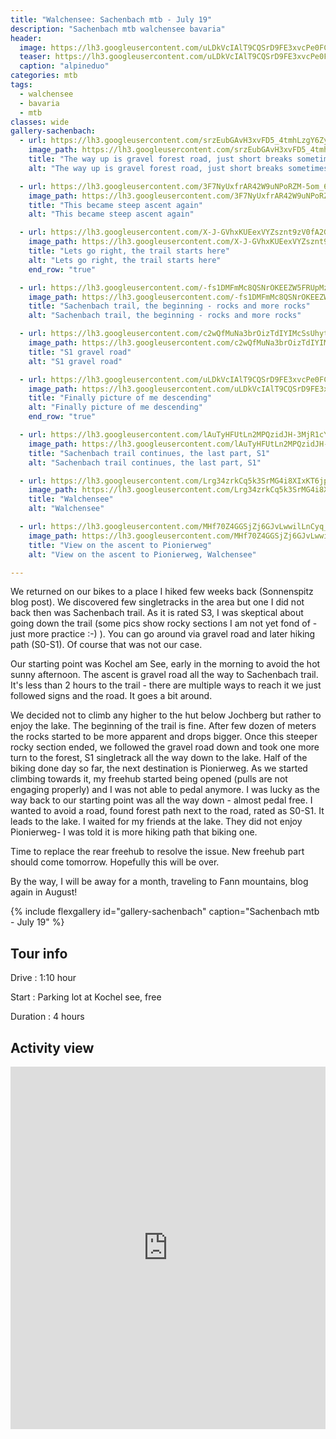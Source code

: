 ```yaml
---
title: "Walchensee: Sachenbach mtb - July 19"
description: "Sachenbach mtb walchensee bavaria"
header:
  image: https://lh3.googleusercontent.com/uLDkVcIAlT9CQSrD9FE3xvcPe0FCJoTBo8_P8wbx3d6Hpokvnb61KJXSnMdUemYQ11ae0JFusbMfeALNAviPLChP_O4OKuihond-sKO5uZYOXM0w1ms9T2xpLQ9VTt2K9JdI3CO0sHANGn7ka6FQd3Eajov_c_K4PJhgtr7JLBPBI70wulIr6QhCpG8U_f9eZLX3KJCkORNUdZLeEKqP5d82lcW6ztS9vcF7ezAsAC5eACARY3w8eFuUv4fpPqwE8epdKqHkCdPng8MlY4UGkeNvuzvsNmcATi4rahPWr0zXmfCXy9QjLbJnXxgzNwcIPM8SWd-zCAOIg7SuVxKwsPS-3Nu9t_BETHYaFFXmFo9527wh7pFaM8vbfY6VEw4TuhgSNO9XFbDS-OTZddSRFIqvx7o0v0qhyNgSImzwVtUQRKwnyefxap3WFdsT0kwG4gTbimY8usTrpeBtpBKZgkfa0bnCm90sFuRDgMczsbQszLmkvZlmv5jmmV49TcrsqBJMFO7YUrqVsYsDwjnYqk1328AVSyR9c1PhxNQ35eUpkn9CCoe47YmP5syKpSseVoSbnlcX8la4gW9hz4r3TW6ksX58MS4Zkd3jdaOvhE133YGimmA_q72iTehQKhRE63N8iP4pgAJ_TojniYYy5U8IsZ1gXS21DDpgJDJryc5eC9ghbEDhObR5jczOvJvrsEALJCwThL7mmhnEJQIDTyoSMw=w2054-h1542-no
  teaser: https://lh3.googleusercontent.com/uLDkVcIAlT9CQSrD9FE3xvcPe0FCJoTBo8_P8wbx3d6Hpokvnb61KJXSnMdUemYQ11ae0JFusbMfeALNAviPLChP_O4OKuihond-sKO5uZYOXM0w1ms9T2xpLQ9VTt2K9JdI3CO0sHANGn7ka6FQd3Eajov_c_K4PJhgtr7JLBPBI70wulIr6QhCpG8U_f9eZLX3KJCkORNUdZLeEKqP5d82lcW6ztS9vcF7ezAsAC5eACARY3w8eFuUv4fpPqwE8epdKqHkCdPng8MlY4UGkeNvuzvsNmcATi4rahPWr0zXmfCXy9QjLbJnXxgzNwcIPM8SWd-zCAOIg7SuVxKwsPS-3Nu9t_BETHYaFFXmFo9527wh7pFaM8vbfY6VEw4TuhgSNO9XFbDS-OTZddSRFIqvx7o0v0qhyNgSImzwVtUQRKwnyefxap3WFdsT0kwG4gTbimY8usTrpeBtpBKZgkfa0bnCm90sFuRDgMczsbQszLmkvZlmv5jmmV49TcrsqBJMFO7YUrqVsYsDwjnYqk1328AVSyR9c1PhxNQ35eUpkn9CCoe47YmP5syKpSseVoSbnlcX8la4gW9hz4r3TW6ksX58MS4Zkd3jdaOvhE133YGimmA_q72iTehQKhRE63N8iP4pgAJ_TojniYYy5U8IsZ1gXS21DDpgJDJryc5eC9ghbEDhObR5jczOvJvrsEALJCwThL7mmhnEJQIDTyoSMw=w800-h300-no
  caption: "alpineduo"
categories: mtb
tags:
  - walchensee
  - bavaria
  - mtb
classes: wide
gallery-sachenbach:
  - url: https://lh3.googleusercontent.com/srzEubGAvH3xvFD5_4tmhLzgY6ZyP7Tch6kfs8do15duBIVftYr7katzRSE5uCVJkDG3ae4hPMuYBm2_TenjQ_hFUV6ezMJ6gHIuhFNAYWqtNgdL_gsCgLjk2KfOR6HjRhRDyF7eRNYxOta8gdlFCo4h4sc_enQA-0IO9aS8M_qkHquTeWZCEXbTGUkIQ2D0TlCv6QanbPdgpR96YjVxi_VkAHk1qr2qsueOXkjNJPcJsBr9GbSzHdZDRvLpJ7IkA5hg1OH9NkyawDMhuG50ZOW_NoXmFUcVhcJl5k4uub40Fwqev_NZUhwhOO8tPm9hiqY21nUb2zdTKyl5r5i2pxCO0xxrT4M5K_JIrT8Zb2oBuqjMCfMP6L1FNt-DieuzbphK7_ENuT9hiLba-IrXxzoODi0-ozb40p6Nb5vOAAQDmepPcvhAAhoBFa2cASUlc2EZO_MUKD9upcaSKc3uzyYRpT3oIa3p7-pgxxRMzL9n9fbSvbk6lm4ncud3X42N6u4wRJIisjyA2HLT6EyZWz7nv7d3xEZzf97tPJKcmdqNLyRUEz5Vpj4TXvnw5iFotPmqQuwrCQHSGtFZBFiwwf0FPb8Pyu8hS1RX1HUZZklh9mNVerFedpS9hDurkFg4SpQyXkgWMDZqqMwCZoeyIAf7DX53j4Ja31qVCs1IIu6hCpZcjfviWjpadlg9fEE3FOe0nY4XDM5Q5phkcBq08pQlJA=w1156-h1540-no
    image_path: https://lh3.googleusercontent.com/srzEubGAvH3xvFD5_4tmhLzgY6ZyP7Tch6kfs8do15duBIVftYr7katzRSE5uCVJkDG3ae4hPMuYBm2_TenjQ_hFUV6ezMJ6gHIuhFNAYWqtNgdL_gsCgLjk2KfOR6HjRhRDyF7eRNYxOta8gdlFCo4h4sc_enQA-0IO9aS8M_qkHquTeWZCEXbTGUkIQ2D0TlCv6QanbPdgpR96YjVxi_VkAHk1qr2qsueOXkjNJPcJsBr9GbSzHdZDRvLpJ7IkA5hg1OH9NkyawDMhuG50ZOW_NoXmFUcVhcJl5k4uub40Fwqev_NZUhwhOO8tPm9hiqY21nUb2zdTKyl5r5i2pxCO0xxrT4M5K_JIrT8Zb2oBuqjMCfMP6L1FNt-DieuzbphK7_ENuT9hiLba-IrXxzoODi0-ozb40p6Nb5vOAAQDmepPcvhAAhoBFa2cASUlc2EZO_MUKD9upcaSKc3uzyYRpT3oIa3p7-pgxxRMzL9n9fbSvbk6lm4ncud3X42N6u4wRJIisjyA2HLT6EyZWz7nv7d3xEZzf97tPJKcmdqNLyRUEz5Vpj4TXvnw5iFotPmqQuwrCQHSGtFZBFiwwf0FPb8Pyu8hS1RX1HUZZklh9mNVerFedpS9hDurkFg4SpQyXkgWMDZqqMwCZoeyIAf7DX53j4Ja31qVCs1IIu6hCpZcjfviWjpadlg9fEE3FOe0nY4XDM5Q5phkcBq08pQlJA=w300-h400-no
    title: "The way up is gravel forest road, just short breaks sometimes"
    alt: "The way up is gravel forest road, just short breaks sometimes"

  - url: https://lh3.googleusercontent.com/3F7NyUxfrAR42W9uNPoRZM-5om_6pAfKVEZqkk9gRj9Rlz61z9o-6t0RTM1YMCXKhdwf9xNmIA1INkA6upPSHt4ZROzYWP52k--ptOAAdp2lAzvFZhjZs4T2DNdyU9vKXyaDPGUdNihjwuTuBOCN_miBu65Hi1R7YlOOw2o9LxAXkMMD8FDNhBDXBzhLo1aG6vVA-GDyx1CIRHji0xO0xs5daLb6Pa5JkQRYAduNbgNFlWI_A7ilK8mYtaoPGrUTZydwUPLv2aJI2dqR_DCKFMXFfG3CSwkwKr0_smW5FVUwC4rMB-_Aw-mWEOu3rXFqptSeJMbiHUq3QRWiQ0VIqNZRUNGmZ-XsIWV9XceWOrtJv57iu3v0XA6pzgegSVx7RTd5jQ7c0oO2cF3lfiloFmJiqhC_l6QBfbRvw6YdGwUCC1WZI0pcVbCJlqcmv5z5LNYJdx-QAXV0hW1443EERnErBVsUC4cpaIK3xf4JUM7AkEkzwmy-JNMeU48W8SQ3Uwu6MSDEMqhEDyBXhBCjcudNGcI9rG8DBJ5KW4KT2hym6GjDwiOYY4xRX04b2EUeiKoIIDL9Aj_sQ6tgxH-YjMB4ESF1EVddsUbfwnoUYoiTQ2IHxh0X1KeUsFoBGXBrwCVCD7ukTxTO2xQPrdy0p5T5gLj7rq7vdecevn2ZAM8n19Ks1o8kaTX8iPcy-auokxsn3yVwD35mzPtj0r-sbR6lTg=w1292-h1540-no
    image_path: https://lh3.googleusercontent.com/3F7NyUxfrAR42W9uNPoRZM-5om_6pAfKVEZqkk9gRj9Rlz61z9o-6t0RTM1YMCXKhdwf9xNmIA1INkA6upPSHt4ZROzYWP52k--ptOAAdp2lAzvFZhjZs4T2DNdyU9vKXyaDPGUdNihjwuTuBOCN_miBu65Hi1R7YlOOw2o9LxAXkMMD8FDNhBDXBzhLo1aG6vVA-GDyx1CIRHji0xO0xs5daLb6Pa5JkQRYAduNbgNFlWI_A7ilK8mYtaoPGrUTZydwUPLv2aJI2dqR_DCKFMXFfG3CSwkwKr0_smW5FVUwC4rMB-_Aw-mWEOu3rXFqptSeJMbiHUq3QRWiQ0VIqNZRUNGmZ-XsIWV9XceWOrtJv57iu3v0XA6pzgegSVx7RTd5jQ7c0oO2cF3lfiloFmJiqhC_l6QBfbRvw6YdGwUCC1WZI0pcVbCJlqcmv5z5LNYJdx-QAXV0hW1443EERnErBVsUC4cpaIK3xf4JUM7AkEkzwmy-JNMeU48W8SQ3Uwu6MSDEMqhEDyBXhBCjcudNGcI9rG8DBJ5KW4KT2hym6GjDwiOYY4xRX04b2EUeiKoIIDL9Aj_sQ6tgxH-YjMB4ESF1EVddsUbfwnoUYoiTQ2IHxh0X1KeUsFoBGXBrwCVCD7ukTxTO2xQPrdy0p5T5gLj7rq7vdecevn2ZAM8n19Ks1o8kaTX8iPcy-auokxsn3yVwD35mzPtj0r-sbR6lTg=w300-h400-no
    title: "This became steep ascent again"
    alt: "This became steep ascent again"

  - url: https://lh3.googleusercontent.com/X-J-GVhxKUEexVYZsznt9zV0fA2GEdRXHFh6smdz7DHZ4QNPXakN1_XPcKINyS1U6jksVxS5_IqecIWzWoiOvpgcADEgQatGzgxMROOFcbzSkmuzCMuVBmFI5EM14guT_P9sWdPdIWabaRxHGalPpe3FF_uhoJQyG0Zte57Tzr2k9rhr3pL24dhOYZBrdfvgOT6Pn4MshJW1P9kdsvJfDERPNFNjkx8lF5h-6AFIKhVV7DylFVB_H_P42ZdVh3wTioWLNiTZhrAC8ban940fHOM6ekDeKizUYNbxhZpRnekxhLJIR2-8bemQeg3ircwBWRirNKOk6U23NYoWdL7sngpv_txmYSRfBEWSqG6ciDoV8Kpw1VtZPK5N0hOksY1S8P2OqFfbUd-BQS0v6lkhRWAXlG4c2fRaM97NGdyAvYQ8ZUDOC8GYv7CVdj9iYXLkOTzZjXhjVP3DXv0b0Z6RnG7A0gl5OhY3RyiXPi4ABvK5wgoOAmi1cncJGFDuhVctVlLz1fqX3EdQFK6zPgFDdQvxGS1wPg24v4T483VE-HDOmkLu6Gw347KVXrEttSDk8Kw1wp-KUovqctzistQMwLqq6hj32jo7Un0RasRAl8-oHlQ6hlTthhdoPBKyFP_A2pumRhOa4bLady9oLGeLM6v4mcZ8oRC7tUEenyesDxM4FX416ZHp8CpluCMzPsT-1QW-VZgcdNKfkPiMXiLpVBSulg=w2054-h1542-no
    image_path: https://lh3.googleusercontent.com/X-J-GVhxKUEexVYZsznt9zV0fA2GEdRXHFh6smdz7DHZ4QNPXakN1_XPcKINyS1U6jksVxS5_IqecIWzWoiOvpgcADEgQatGzgxMROOFcbzSkmuzCMuVBmFI5EM14guT_P9sWdPdIWabaRxHGalPpe3FF_uhoJQyG0Zte57Tzr2k9rhr3pL24dhOYZBrdfvgOT6Pn4MshJW1P9kdsvJfDERPNFNjkx8lF5h-6AFIKhVV7DylFVB_H_P42ZdVh3wTioWLNiTZhrAC8ban940fHOM6ekDeKizUYNbxhZpRnekxhLJIR2-8bemQeg3ircwBWRirNKOk6U23NYoWdL7sngpv_txmYSRfBEWSqG6ciDoV8Kpw1VtZPK5N0hOksY1S8P2OqFfbUd-BQS0v6lkhRWAXlG4c2fRaM97NGdyAvYQ8ZUDOC8GYv7CVdj9iYXLkOTzZjXhjVP3DXv0b0Z6RnG7A0gl5OhY3RyiXPi4ABvK5wgoOAmi1cncJGFDuhVctVlLz1fqX3EdQFK6zPgFDdQvxGS1wPg24v4T483VE-HDOmkLu6Gw347KVXrEttSDk8Kw1wp-KUovqctzistQMwLqq6hj32jo7Un0RasRAl8-oHlQ6hlTthhdoPBKyFP_A2pumRhOa4bLady9oLGeLM6v4mcZ8oRC7tUEenyesDxM4FX416ZHp8CpluCMzPsT-1QW-VZgcdNKfkPiMXiLpVBSulg=w400-h300-no
    title: "Lets go right, the trail starts here"
    alt: "Lets go right, the trail starts here"
    end_row: "true"

  - url: https://lh3.googleusercontent.com/-fs1DMFmMc8QSNrOKEEZW5FRUpMzmkzmEFmERvAQyXl5kmW2SL83R1x4al39POZCGnfHemykiUqC0h8392_xsuq5Fo5UA2XuhhD3PwS74w2HYR0sfLQwbYk5EQZn2xc50UAoyC0K5ujD79QOvEFRwMSehxN5yoz-4uMTs3l-l4F8BO4gToQZ3KErk5sqG8CTb9L3LYRY5fkEYOUPE9jiG8bLHNieXBH4_o5g01fR-rGEgNwwZtCOHIMNQYSQexc-27l7jAWGYgxnjK0Z2s-QKEWr9HJAyb6-slxme43VB7ju2cWFEy_4WAiuh1H4TsAuDvDx40-LUYa2DiByJVroAmNoV-FXyItMlP3LidF_x5lWSz8jAikVjbmf3YMuR6nmMcBXRC5Luf3XabHm4evS6Y572vDxL6nrZtQKOti9pfxUzzGubdFvchag96f9SsJIS0Y7qfI8rG_MHdKwo8xSX9fmxfVDUNhgUdEIOS9b59L2fVZIcI_ZvssfrA7R9dvyd5Qh71uIDt94E439dC4kFdd31svSoT_ky8yyVetdiSg7krjKdNcvok2Yb62X1mufOMDZ_YDjeXGC5F5ZuaTh41nPRGfDjuhfgV4hEG50NkxVwkggi2M9sxwzt8c2hdPV6ysobPpCxqkbRw_5wVklUHBtLCPJTUqch6Meqx_Df8UHrYc2E_tCwP8NTSMp_d-kO5njTU6DAK5jgaFkoJQ6fAMzHA=w1156-h1540-no
    image_path: https://lh3.googleusercontent.com/-fs1DMFmMc8QSNrOKEEZW5FRUpMzmkzmEFmERvAQyXl5kmW2SL83R1x4al39POZCGnfHemykiUqC0h8392_xsuq5Fo5UA2XuhhD3PwS74w2HYR0sfLQwbYk5EQZn2xc50UAoyC0K5ujD79QOvEFRwMSehxN5yoz-4uMTs3l-l4F8BO4gToQZ3KErk5sqG8CTb9L3LYRY5fkEYOUPE9jiG8bLHNieXBH4_o5g01fR-rGEgNwwZtCOHIMNQYSQexc-27l7jAWGYgxnjK0Z2s-QKEWr9HJAyb6-slxme43VB7ju2cWFEy_4WAiuh1H4TsAuDvDx40-LUYa2DiByJVroAmNoV-FXyItMlP3LidF_x5lWSz8jAikVjbmf3YMuR6nmMcBXRC5Luf3XabHm4evS6Y572vDxL6nrZtQKOti9pfxUzzGubdFvchag96f9SsJIS0Y7qfI8rG_MHdKwo8xSX9fmxfVDUNhgUdEIOS9b59L2fVZIcI_ZvssfrA7R9dvyd5Qh71uIDt94E439dC4kFdd31svSoT_ky8yyVetdiSg7krjKdNcvok2Yb62X1mufOMDZ_YDjeXGC5F5ZuaTh41nPRGfDjuhfgV4hEG50NkxVwkggi2M9sxwzt8c2hdPV6ysobPpCxqkbRw_5wVklUHBtLCPJTUqch6Meqx_Df8UHrYc2E_tCwP8NTSMp_d-kO5njTU6DAK5jgaFkoJQ6fAMzHA=w300-h400-no
    title: "Sachenbach trail, the beginning - rocks and more rocks"
    alt: "Sachenbach trail, the beginning - rocks and more rocks"

  - url: https://lh3.googleusercontent.com/c2wQfMuNa3brOizTdIYIMcSsUhytD882IfBj8TTeqb9-YOEHz0i-q_nQ9L-Tt8yBc_bWXQbuDSc_2obtGpNTGW5WRuAVeB4yUXkBAqJanb3UZwVOq32DcWWNA0ngXMtt3mFktnuzN203vhHA41QNCRYzXJANPo5VBNDVsrMF5jC9qIHuzHmij3LPfp_rb_VhBptybf0v6vHEAWRYghYoyOUHYeG_kcMDFpK5mTXtYNoJoqF8KSCa_V0lsqpjxXYsuwyQLrFpt7_vkHsLWBMvcUe3g2DRRCzR-sEzw51TZnfjf1-Qv4NEWbOo9_cOgOXUrAl5TP0tX1y4kSOqj_5wYPB5iGPCLOzoXqzd0Frl776cYmwLmnMYvG2gkiaYr_lhFPucdnMtSmQo2zvrChBB0FeE1Cnwwh7s8s9mh84E49lll-TKS-QQKO3avPGsVOqDoX3X3_bQi5FAKpHuEwyux8lqM8o6C7TKaXLALtk89E0gnGFrSHd_9IplWCf7s3AqvhnWYzDlTmRNZFn73DfxjiqImkU0DpgHzwJeLJ8CBezotYbsWvmqFVPPE2m8JUkTwJHqiBVSqs09e1M4GvsFq0W4v6T68cN9cr7udNGWe7N9LtHe4ohVDQzIL-Gy0IkjJ8JUd-4qYafiZzrmL4-6o23SKUizYAar1qyf0GvN6D91ihKVsIJVO7GjUPm5NU0-zl1e8gbV8-UO16Pj2h5HKtrNSQ=w1156-h1540-no
    image_path: https://lh3.googleusercontent.com/c2wQfMuNa3brOizTdIYIMcSsUhytD882IfBj8TTeqb9-YOEHz0i-q_nQ9L-Tt8yBc_bWXQbuDSc_2obtGpNTGW5WRuAVeB4yUXkBAqJanb3UZwVOq32DcWWNA0ngXMtt3mFktnuzN203vhHA41QNCRYzXJANPo5VBNDVsrMF5jC9qIHuzHmij3LPfp_rb_VhBptybf0v6vHEAWRYghYoyOUHYeG_kcMDFpK5mTXtYNoJoqF8KSCa_V0lsqpjxXYsuwyQLrFpt7_vkHsLWBMvcUe3g2DRRCzR-sEzw51TZnfjf1-Qv4NEWbOo9_cOgOXUrAl5TP0tX1y4kSOqj_5wYPB5iGPCLOzoXqzd0Frl776cYmwLmnMYvG2gkiaYr_lhFPucdnMtSmQo2zvrChBB0FeE1Cnwwh7s8s9mh84E49lll-TKS-QQKO3avPGsVOqDoX3X3_bQi5FAKpHuEwyux8lqM8o6C7TKaXLALtk89E0gnGFrSHd_9IplWCf7s3AqvhnWYzDlTmRNZFn73DfxjiqImkU0DpgHzwJeLJ8CBezotYbsWvmqFVPPE2m8JUkTwJHqiBVSqs09e1M4GvsFq0W4v6T68cN9cr7udNGWe7N9LtHe4ohVDQzIL-Gy0IkjJ8JUd-4qYafiZzrmL4-6o23SKUizYAar1qyf0GvN6D91ihKVsIJVO7GjUPm5NU0-zl1e8gbV8-UO16Pj2h5HKtrNSQ=w300-h400-no
    title: "S1 gravel road"
    alt: "S1 gravel road"

  - url: https://lh3.googleusercontent.com/uLDkVcIAlT9CQSrD9FE3xvcPe0FCJoTBo8_P8wbx3d6Hpokvnb61KJXSnMdUemYQ11ae0JFusbMfeALNAviPLChP_O4OKuihond-sKO5uZYOXM0w1ms9T2xpLQ9VTt2K9JdI3CO0sHANGn7ka6FQd3Eajov_c_K4PJhgtr7JLBPBI70wulIr6QhCpG8U_f9eZLX3KJCkORNUdZLeEKqP5d82lcW6ztS9vcF7ezAsAC5eACARY3w8eFuUv4fpPqwE8epdKqHkCdPng8MlY4UGkeNvuzvsNmcATi4rahPWr0zXmfCXy9QjLbJnXxgzNwcIPM8SWd-zCAOIg7SuVxKwsPS-3Nu9t_BETHYaFFXmFo9527wh7pFaM8vbfY6VEw4TuhgSNO9XFbDS-OTZddSRFIqvx7o0v0qhyNgSImzwVtUQRKwnyefxap3WFdsT0kwG4gTbimY8usTrpeBtpBKZgkfa0bnCm90sFuRDgMczsbQszLmkvZlmv5jmmV49TcrsqBJMFO7YUrqVsYsDwjnYqk1328AVSyR9c1PhxNQ35eUpkn9CCoe47YmP5syKpSseVoSbnlcX8la4gW9hz4r3TW6ksX58MS4Zkd3jdaOvhE133YGimmA_q72iTehQKhRE63N8iP4pgAJ_TojniYYy5U8IsZ1gXS21DDpgJDJryc5eC9ghbEDhObR5jczOvJvrsEALJCwThL7mmhnEJQIDTyoSMw=w2054-h1542-no
    image_path: https://lh3.googleusercontent.com/uLDkVcIAlT9CQSrD9FE3xvcPe0FCJoTBo8_P8wbx3d6Hpokvnb61KJXSnMdUemYQ11ae0JFusbMfeALNAviPLChP_O4OKuihond-sKO5uZYOXM0w1ms9T2xpLQ9VTt2K9JdI3CO0sHANGn7ka6FQd3Eajov_c_K4PJhgtr7JLBPBI70wulIr6QhCpG8U_f9eZLX3KJCkORNUdZLeEKqP5d82lcW6ztS9vcF7ezAsAC5eACARY3w8eFuUv4fpPqwE8epdKqHkCdPng8MlY4UGkeNvuzvsNmcATi4rahPWr0zXmfCXy9QjLbJnXxgzNwcIPM8SWd-zCAOIg7SuVxKwsPS-3Nu9t_BETHYaFFXmFo9527wh7pFaM8vbfY6VEw4TuhgSNO9XFbDS-OTZddSRFIqvx7o0v0qhyNgSImzwVtUQRKwnyefxap3WFdsT0kwG4gTbimY8usTrpeBtpBKZgkfa0bnCm90sFuRDgMczsbQszLmkvZlmv5jmmV49TcrsqBJMFO7YUrqVsYsDwjnYqk1328AVSyR9c1PhxNQ35eUpkn9CCoe47YmP5syKpSseVoSbnlcX8la4gW9hz4r3TW6ksX58MS4Zkd3jdaOvhE133YGimmA_q72iTehQKhRE63N8iP4pgAJ_TojniYYy5U8IsZ1gXS21DDpgJDJryc5eC9ghbEDhObR5jczOvJvrsEALJCwThL7mmhnEJQIDTyoSMw=w400-h300-no
    title: "Finally picture of me descending"
    alt: "Finally picture of me descending"
    end_row: "true"

  - url: https://lh3.googleusercontent.com/lAuTyHFUtLn2MPQzidJH-3MjR1cYAOx61764TPx9_Q_hGFdp1g1MhrtUTVWQ7aWtDpb_dl_BXOgSzmjY4QiHpZuZPAX5zMihZORPIOUUkR1IG1UZEriBEbKSBLDZhJayJGNqq8ovg4axPSDESezbXVtTweNLe3bv2UMvFyS-tjBlxGJkXvSmCpDk7vSVpXcQOQP81CmHIm3UGt-CMNsRJ2x4VlF6xCNgfwPRnbks4j_U3sds4PO45BI8a_XWd3fS6xFh-mSq333mXCbfflj4bvgcF_tKNkyXkMEbdFt1z5clNFOgwswjlyzuJ6gsKPdU72kJpufKzKmogdgjz0JlWfZRUzAjdA9wJQ7NN_nT5h_E8nYpTmGFHTqvQJQmRjtWIXl7SJVCNAK-LtSeJpl2M058CPMqG0-SEpcsoPoVIsGbrVv28BdOZ75wIQBr7wCRmtdf8YlotRx0JM2PoJh4b2lM8mjPjm5EFsb-3z4w68XpnhAN8lmZUJpYkft2cQn5bRv_YWSHLTjvzujyZSHeFrcMq6jw_WLc3qRTdD-tBAnHdc02vkCr-hYCDB3jLklGd-43LsoJgijVI_jd5TBuhodcv4-p2fzVhkanZ7H5_WkQeGCOkgk3S2W3TeYJC2Jm0a9GHfQ7FlUb8eunkuK3cw47J_pu0mrvkbCANXV7ffLmpAzvHCCQHJvGFFcl0LYKnE1Ugn-XBc4podcsSHV3-9BTWQ=w1156-h1540-no
    image_path: https://lh3.googleusercontent.com/lAuTyHFUtLn2MPQzidJH-3MjR1cYAOx61764TPx9_Q_hGFdp1g1MhrtUTVWQ7aWtDpb_dl_BXOgSzmjY4QiHpZuZPAX5zMihZORPIOUUkR1IG1UZEriBEbKSBLDZhJayJGNqq8ovg4axPSDESezbXVtTweNLe3bv2UMvFyS-tjBlxGJkXvSmCpDk7vSVpXcQOQP81CmHIm3UGt-CMNsRJ2x4VlF6xCNgfwPRnbks4j_U3sds4PO45BI8a_XWd3fS6xFh-mSq333mXCbfflj4bvgcF_tKNkyXkMEbdFt1z5clNFOgwswjlyzuJ6gsKPdU72kJpufKzKmogdgjz0JlWfZRUzAjdA9wJQ7NN_nT5h_E8nYpTmGFHTqvQJQmRjtWIXl7SJVCNAK-LtSeJpl2M058CPMqG0-SEpcsoPoVIsGbrVv28BdOZ75wIQBr7wCRmtdf8YlotRx0JM2PoJh4b2lM8mjPjm5EFsb-3z4w68XpnhAN8lmZUJpYkft2cQn5bRv_YWSHLTjvzujyZSHeFrcMq6jw_WLc3qRTdD-tBAnHdc02vkCr-hYCDB3jLklGd-43LsoJgijVI_jd5TBuhodcv4-p2fzVhkanZ7H5_WkQeGCOkgk3S2W3TeYJC2Jm0a9GHfQ7FlUb8eunkuK3cw47J_pu0mrvkbCANXV7ffLmpAzvHCCQHJvGFFcl0LYKnE1Ugn-XBc4podcsSHV3-9BTWQ=w300-h400-no
    title: "Sachenbach trail continues, the last part, S1"
    alt: "Sachenbach trail continues, the last part, S1"

  - url: https://lh3.googleusercontent.com/Lrg34zrkCq5k3SrMG4i8XIxKT6jpC2KNgDTuT8zYAgMRQmnX0EBdq7TlABl4EHLmgY1ct0sJlZshjiwmLVj9ka_NbnVDOFE--95ejgzmAE7S5soq4qGa4_6By17DtFV4Pb_gTlv6N10uj6zdjGPBmGu7zxrxSofkp8JyLoNvA3AUJvwmPg2DCyE8-GHHYKxdWgZDsdCQCS-z-YJrfrvwUzrA_uCcscqwCydb8M7JG4YG9mSQWjuER_HsDan_0YhpxIg2lH54_9MAxWhqw8TGg1kawScmL3V2RLoo8fnBlUTtpPRBCxIx7fo2O1yc9_D1-14NJkalMdmSsV-9MyBAxmzgOQiuxqTyev1ctcHJ56fqMm53gpdglzAROLzxvArEGllTVazv598bwQhcPK0VnAKDkVUJZ2y-e_r7KaH1ArMaxGUg8tME_wbBTXtrN-2hBl6BWpgweRfx69X0DKTvZYVKsMQfIG09jetvPDQHCSIHlk724Z67y4KnFnZ_QB151OSKsBPCg1gl3a_YG8wfy91fhgSdA3KhNBdOFmiR05GYqnsIIU-ph6KNcE8zY3CP0SeVmYJ7Lln-1QWq1VP0bIjk_7byxeRxTlIsGvrAjfuxZid-NDqLGtchFOc-_e1uCC9SekRPFbELa1I1GHZijn4wfxhahhBF0rDnWzMcvlAgygyGsoJfma3c0tI5yDEYXRlY9Qjx4zibT1a3X-tsKEa3hA=w2736-h1374-no
    image_path: https://lh3.googleusercontent.com/Lrg34zrkCq5k3SrMG4i8XIxKT6jpC2KNgDTuT8zYAgMRQmnX0EBdq7TlABl4EHLmgY1ct0sJlZshjiwmLVj9ka_NbnVDOFE--95ejgzmAE7S5soq4qGa4_6By17DtFV4Pb_gTlv6N10uj6zdjGPBmGu7zxrxSofkp8JyLoNvA3AUJvwmPg2DCyE8-GHHYKxdWgZDsdCQCS-z-YJrfrvwUzrA_uCcscqwCydb8M7JG4YG9mSQWjuER_HsDan_0YhpxIg2lH54_9MAxWhqw8TGg1kawScmL3V2RLoo8fnBlUTtpPRBCxIx7fo2O1yc9_D1-14NJkalMdmSsV-9MyBAxmzgOQiuxqTyev1ctcHJ56fqMm53gpdglzAROLzxvArEGllTVazv598bwQhcPK0VnAKDkVUJZ2y-e_r7KaH1ArMaxGUg8tME_wbBTXtrN-2hBl6BWpgweRfx69X0DKTvZYVKsMQfIG09jetvPDQHCSIHlk724Z67y4KnFnZ_QB151OSKsBPCg1gl3a_YG8wfy91fhgSdA3KhNBdOFmiR05GYqnsIIU-ph6KNcE8zY3CP0SeVmYJ7Lln-1QWq1VP0bIjk_7byxeRxTlIsGvrAjfuxZid-NDqLGtchFOc-_e1uCC9SekRPFbELa1I1GHZijn4wfxhahhBF0rDnWzMcvlAgygyGsoJfma3c0tI5yDEYXRlY9Qjx4zibT1a3X-tsKEa3hA=w400-h300-no
    title: "Walchensee"
    alt: "Walchensee"

  - url: https://lh3.googleusercontent.com/MHf70Z4GGSjZj6GJvLwwilLnCyq_gspDLglnUMxnvfxLSQNAmOJ3IlH6klNvluJk-19Sxth6VtmzWbrF8OLloPFqTdBOVTji_jaRI3oR6pGauC1kv2fZ0sroz1dqZb_ap5Q6LDyK-Tj4taJsDdfOkKu8xShT006JoGGTpvUtKQFUC_tJRN8FTSmzcB3T0BTnGJQpV3IziYrTJ-6hxgAZW80qZ5EGN-wNECv_1k21ozxXZ05FlyaSgcZZy-gUHQEG84Zijcn4wtadkkDtTVweDvoUK1QCSmTIvpxorNr0vkaD7T5PDp7fGbSt4_GESr23uGVKS-HkT5XAdSHJx9J6Ed8-EE-t-lHDPboDfwpUZDZcHqkOcRTwm8xLxQWzebi3P2X1Jn0w4y-7oUhNTr2TpGRjK0Syw75UtJB77Sk12KJZeXouyUFgfcq2zzGEM2jvsyxf4yRc72ZD10kgqjOpilsuHdCuFqvaQxqJwHl9a2YzWfcRWE0-8DNkMilHjcITVnL1UpMWcNJbXN1tgWTFgdFrXvojMyF_3v-XvuOH-aWoJHkdhBrzzxT7sPgu6itZrTmBUvKQsXag2hjO98FkEX_YYx52dUQMjFb1HkeAQbw43wKJBbdDs2cvlxPKq3rrqOG9g1aCaCqy04oVh3EWPR-XEheDdYaKP1sLKz3JKB07h5L_dNzsE0r5oNK7_vcXktiYkxRbldzBum8ev45bEU_IRQ=w2054-h1542-no
    image_path: https://lh3.googleusercontent.com/MHf70Z4GGSjZj6GJvLwwilLnCyq_gspDLglnUMxnvfxLSQNAmOJ3IlH6klNvluJk-19Sxth6VtmzWbrF8OLloPFqTdBOVTji_jaRI3oR6pGauC1kv2fZ0sroz1dqZb_ap5Q6LDyK-Tj4taJsDdfOkKu8xShT006JoGGTpvUtKQFUC_tJRN8FTSmzcB3T0BTnGJQpV3IziYrTJ-6hxgAZW80qZ5EGN-wNECv_1k21ozxXZ05FlyaSgcZZy-gUHQEG84Zijcn4wtadkkDtTVweDvoUK1QCSmTIvpxorNr0vkaD7T5PDp7fGbSt4_GESr23uGVKS-HkT5XAdSHJx9J6Ed8-EE-t-lHDPboDfwpUZDZcHqkOcRTwm8xLxQWzebi3P2X1Jn0w4y-7oUhNTr2TpGRjK0Syw75UtJB77Sk12KJZeXouyUFgfcq2zzGEM2jvsyxf4yRc72ZD10kgqjOpilsuHdCuFqvaQxqJwHl9a2YzWfcRWE0-8DNkMilHjcITVnL1UpMWcNJbXN1tgWTFgdFrXvojMyF_3v-XvuOH-aWoJHkdhBrzzxT7sPgu6itZrTmBUvKQsXag2hjO98FkEX_YYx52dUQMjFb1HkeAQbw43wKJBbdDs2cvlxPKq3rrqOG9g1aCaCqy04oVh3EWPR-XEheDdYaKP1sLKz3JKB07h5L_dNzsE0r5oNK7_vcXktiYkxRbldzBum8ev45bEU_IRQ=w400-h300-no
    title: "View on the ascent to Pionierweg"
    alt: "View on the ascent to Pionierweg, Walchensee"

---
```


We returned on our bikes to a place I hiked few weeks back (Sonnenspitz blog post). We discovered few singletracks in the area but one I did not back then was Sachenbach trail. As it is rated S3, I was skeptical about going down the trail (some pics show rocky sections I am not yet fond of - just more practice :-) ). You can go around via gravel road and later hiking path (S0-S1). Of course that was not our case.

Our starting point was Kochel am See, early in the morning to avoid the hot sunny afternoon. The ascent is gravel road all the way to Sachenbach trail. It's less than 2 hours to the trail - there are multiple ways to reach it we just followed signs and the road. It goes a bit around.

We decided not to climb any higher to the hut below Jochberg but rather to enjoy the lake. The beginning of the trail is fine. After few dozen of meters the rocks started to be more apparent and drops bigger. Once this steeper rocky section ended, we followed the gravel road down and took one more turn to the forest, S1 singletrack all the way down to the lake. Half of the biking done day so far, the next destination is Pionierweg. As we started climbing towards it, my freehub started being opened (pulls are not engaging properly) and I was not able to pedal anymore. I was lucky as the way back to our starting point was all the way down - almost pedal free. I wanted to avoid a road, found forest path next to the road, rated as S0-S1. It leads to the lake. I waited for my friends at the lake. They did not enjoy Pionierweg- I was told it is more hiking path that biking one.

Time to replace the rear freehub to resolve the issue. New freehub part should come tomorrow. Hopefully this will be over.

By the way, I will be away for a month, traveling to Fann mountains, blog again in August!

{% include flexgallery id="gallery-sachenbach" caption="Sachenbach mtb  - July 19" %}

## Tour info

Drive
: 1:10 hour

Start
: Parking lot at Kochel see, free

Duration
: 4 hours

## Activity view

<iframe src="https://www.komoot.com/tour/77291261/embed?profile=1" width="100%" height="580" frameborder="0" scrolling="no"></iframe>
